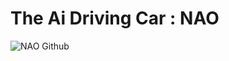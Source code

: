 # The Ai Driving Car : NAO

![NAO Github](https://github.com/hy2n/NAO/assets/92370007/f358631a-179f-4330-9107-ac3d7b042f25)
